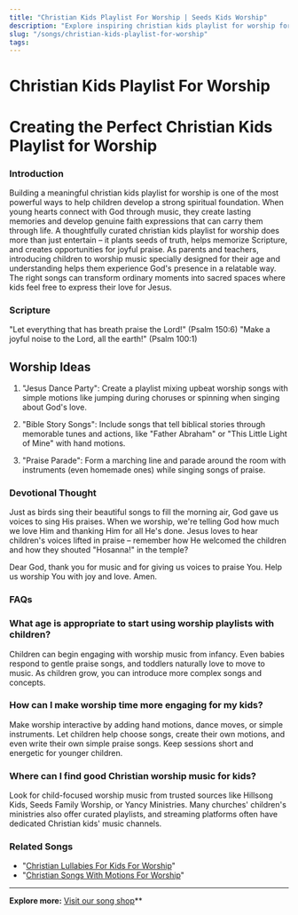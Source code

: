 ```yaml
---
title: "Christian Kids Playlist For Worship | Seeds Kids Worship"
description: "Explore inspiring christian kids playlist for worship for children's worship and faith development. Biblical music resources for families and ministry."
slug: "/songs/christian-kids-playlist-for-worship"
tags:
---
```


# Christian Kids Playlist For Worship

# Creating the Perfect Christian Kids Playlist for Worship

### Introduction
Building a meaningful christian kids playlist for worship is one of the most powerful ways to help children develop a strong spiritual foundation. When young hearts connect with God through music, they create lasting memories and develop genuine faith expressions that can carry them through life. A thoughtfully curated christian kids playlist for worship does more than just entertain – it plants seeds of truth, helps memorize Scripture, and creates opportunities for joyful praise. As parents and teachers, introducing children to worship music specially designed for their age and understanding helps them experience God's presence in a relatable way. The right songs can transform ordinary moments into sacred spaces where kids feel free to express their love for Jesus.

### Scripture
"Let everything that has breath praise the Lord!" (Psalm 150:6)
"Make a joyful noise to the Lord, all the earth!" (Psalm 100:1)

## Worship Ideas
1. "Jesus Dance Party": Create a playlist mixing upbeat worship songs with simple motions like jumping during choruses or spinning when singing about God's love.

2. "Bible Story Songs": Include songs that tell biblical stories through memorable tunes and actions, like "Father Abraham" or "This Little Light of Mine" with hand motions.

3. "Praise Parade": Form a marching line and parade around the room with instruments (even homemade ones) while singing songs of praise.

### Devotional Thought
Just as birds sing their beautiful songs to fill the morning air, God gave us voices to sing His praises. When we worship, we're telling God how much we love Him and thanking Him for all He's done. Jesus loves to hear children's voices lifted in praise – remember how He welcomed the children and how they shouted "Hosanna!" in the temple?

Dear God, thank you for music and for giving us voices to praise You. Help us worship You with joy and love. Amen.

### FAQs

### What age is appropriate to start using worship playlists with children?
Children can begin engaging with worship music from infancy. Even babies respond to gentle praise songs, and toddlers naturally love to move to music. As children grow, you can introduce more complex songs and concepts.

### How can I make worship time more engaging for my kids?
Make worship interactive by adding hand motions, dance moves, or simple instruments. Let children help choose songs, create their own motions, and even write their own simple praise songs. Keep sessions short and energetic for younger children.

### Where can I find good Christian worship music for kids?
Look for child-focused worship music from trusted sources like Hillsong Kids, Seeds Family Worship, or Yancy Ministries. Many churches' children's ministries also offer curated playlists, and streaming platforms often have dedicated Christian kids' music channels.

### Related Songs

- "[Christian Lullabies For Kids For Worship](/songs/christian-lullabies-for-kids-for-worship/)"
- "[Christian Songs With Motions For Worship](/songs/christian-songs-with-motions-for-worship/)"

---

**Explore more:** [Visit our song shop](https://seedskidsworship.com/shop)**

<!-- Schema Markup -->
<script type="application/ld+json">
{
  "@context": "https://schema.org",
  "@type": "MusicRecording",
  "name": "Christian Kids Playlist For Worship",
  "byArtist": {
    "@type": "MusicGroup",
    "name": "Seeds Kids Worship"
  },
  "isFamilyFriendly": true,
  "url": "https://seedskidsworship.com/songs/christian-kids-playlist-for-worship/"
}
</script>